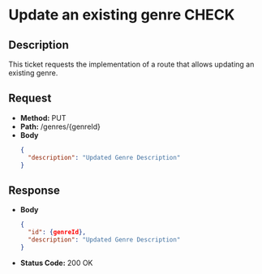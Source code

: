 # Update an existing genre CHECK

## Description
This ticket requests the implementation of a route that allows updating an existing genre.

## Request
- **Method:** PUT
- **Path:** /genres/{genreId}
- **Body**
  ```json
  {
    "description": "Updated Genre Description"
  }
  ```

## Response
- **Body**
  ```json
  {
    "id": {genreId},
    "description": "Updated Genre Description"
  }
  ```
- **Status Code:** 200 OK
